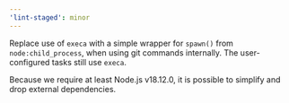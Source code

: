 ```yaml
---
'lint-staged': minor
---
```


Replace use of `execa` with a simple wrapper for `spawn()` from `node:child_process`, when using git commands internally. The user-configured tasks still use `execa`.

Because we require at least Node.js v18.12.0, it is possible to simplify and drop external dependencies.
